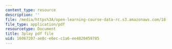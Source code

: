 ```yaml
---
content_type: resource
description: ''
file: /media/https%3A/open-learning-course-data-rc.s3.amazonaws.com/18-03sc-differential-equations-fall-2011/16067207ae8ce6ecc1a6ee4820459785_Y9_zrupnz0Q.pdf
file_type: application/pdf
resourcetype: Document
title: 3play pdf file
uid: 16067207-ae8c-e6ec-c1a6-ee4820459785
---
```

